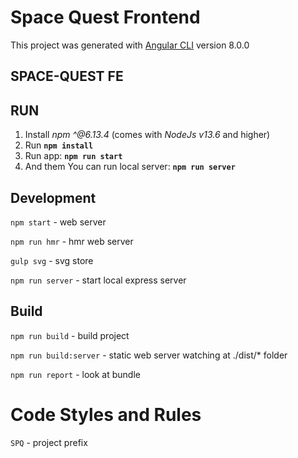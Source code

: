 # Space Quest Frontend
This project was generated with [Angular CLI](https://github.com/angular/angular-cli) version 8.0.0

## SPACE-QUEST FE

## RUN

1) Install *npm ^@6.13.4* (comes with *NodeJs v13.6* and higher)
2) Run **`npm install`**
3) Run app: **`npm run start`**
4) And them You can run local server: **`npm run server`**

## Development
`npm start` - web server

`npm run hmr` - hmr web server

`gulp svg` - svg store

`npm run server` - start local express server

## Build
`npm run build` - build project

`npm run build:server` - static web server watching at ./dist/* folder 

`npm run report` - look at bundle

# Code Styles and Rules

`SPQ` - project prefix
